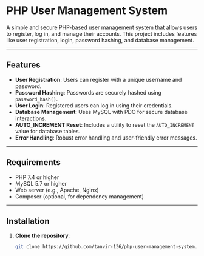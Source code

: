 # PHP User Management System

A simple and secure PHP-based user management system that allows users to register, log in, and manage their accounts. This project includes features like user registration, login, password hashing, and database management.

---

## Features

- **User Registration**: Users can register with a unique username and password.
- **Password Hashing**: Passwords are securely hashed using `password_hash()`.
- **User Login**: Registered users can log in using their credentials.
- **Database Management**: Uses MySQL with PDO for secure database interactions.
- **AUTO_INCREMENT Reset**: Includes a utility to reset the `AUTO_INCREMENT` value for database tables.
- **Error Handling**: Robust error handling and user-friendly error messages.

---

## Requirements

- PHP 7.4 or higher
- MySQL 5.7 or higher
- Web server (e.g., Apache, Nginx)
- Composer (optional, for dependency management)

---

## Installation

1. **Clone the repository**:
   ```bash
   git clone https://github.com/tanvir-136/php-user-management-system.git
